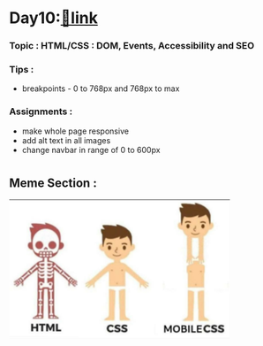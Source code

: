 # Day10:[🔗link](https://devs-nest.github.io/frontend-assignments/Day10/)

### Topic : HTML/CSS : DOM, Events, Accessibility and SEO

### Tips :

- breakpoints - 0 to 768px and 768px to max

### Assignments :

- make whole page responsive
- add alt text in all images
- change navbar in range of 0 to 600px

#

## Meme Section :

<img src='../assets/meme/css_meme.png' width="400"/>
